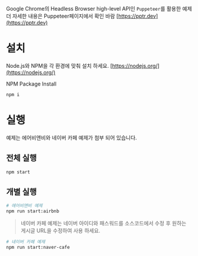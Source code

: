 Google Chrome의 Headless Browser high-level API인 `Puppeteer`를 활용한 예제
더 자세한 내용은 Puppeteer페이지에서 확인 바람
[https://pptr.dev](https://pptr.dev)

# 설치
Node.js와 NPM을 각 환경에 맞춰 설치 하세요.
[https://nodejs.org/](https://nodejs.org/)
 
NPM Package Install
```bash
npm i
```

# 실행
예제는 에어비앤비와 네이버 카페 예제가 첨부 되어 있습니다.

## 전체 실행
```bash
npm start
```

## 개별 실행

```bash
# 에어비앤비 예제
npm run start:airbnb
```

> 네이버 카페 예제는 네이버 아이디와 패스워드를 소스코드에서 수정 후 원하는 게시글 URL을 수정하여 사용 하세요.
```bash
# 네이버 카페 예제
npm run start:naver-cafe
```
